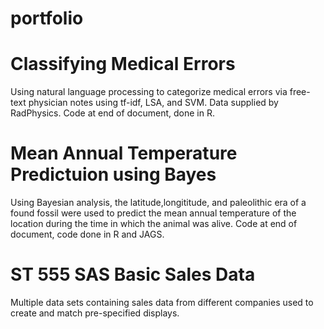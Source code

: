# portfolio

# Classifying Medical Errors
  Using natural language processing to categorize medical errors via free-text physician notes using tf-idf, LSA, and SVM. Data supplied by RadPhysics. Code at end of document, done in R.

# Mean Annual Temperature Predictuion using Bayes
  Using Bayesian analysis, the latitude,longititude, and paleolithic era of a found fossil were used to predict the mean annual temperature of the location during the time in which the animal was alive. Code at end of document, code done in R and JAGS.

# ST 555 SAS Basic Sales Data
  Multiple data sets containing sales data from different companies used to create and match pre-specified displays.
